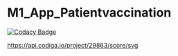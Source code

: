 # M1_App_Patientvaccination

[![Codacy Badge](https://api.codacy.com/project/badge/Grade/ae16e07b81fa4818a6186de60ffb23cf)](https://app.codacy.com/gh/Ramyasri04/M1_App_PatientVaccination?utm_source=github.com&utm_medium=referral&utm_content=Ramyasri04/M1_App_PatientVaccination&utm_campaign=Badge_Grade_Settings)

https://api.codiga.io/project/29863/score/svg
